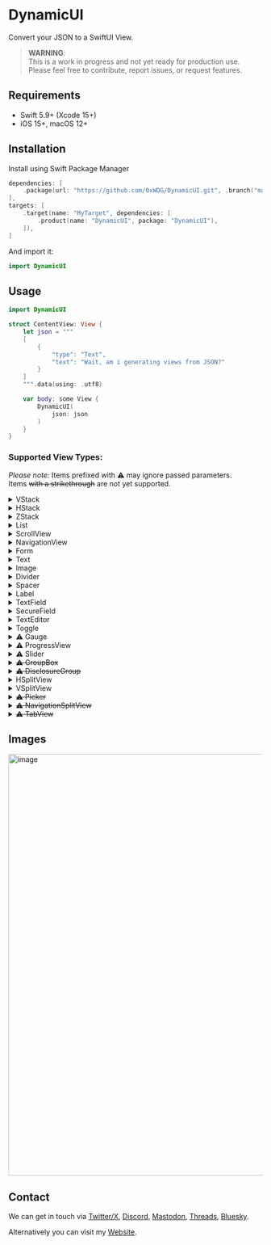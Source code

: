 # DynamicUI

Convert your JSON to a SwiftUI View.

> **WARNING**: \
> This is a work in progress and not yet ready for production use. \
> Please feel free to contribute, report issues, or request features.

## Requirements

- Swift 5.9+ (Xcode 15+)
- iOS 15+, macOS 12+

## Installation

Install using Swift Package Manager

```swift
dependencies: [
    .package(url: "https://github.com/0xWDG/DynamicUI.git", .branch("main")),
],
targets: [
    .target(name: "MyTarget", dependencies: [
        .product(name: "DynamicUI", package: "DynamicUI"),
    ]),
]
```

And import it:
```swift
import DynamicUI
```

## Usage

```swift
import DynamicUI

struct ContentView: View {
    let json = """
    [
        {
            "type": "Text",
            "text": "Wait, am i generating views from JSON?"
        }
    ]
    """.data(using: .utf8)

    var body: some View {
        DynamicUI(
            json: json
        )
    }
}
```

### Supported View Types:
_Please note:_ Items prefixed with ⚠ may ignore passed parameters.  
Items <s>with a strikethrough</s> are not yet supported.

<details>
<summary>VStack</summary>

```JSON
{
    "type": "VStack",
    "children": [ ... ]
}
```
</details>

<details>
<summary>HStack</summary>

```JSON
{
    "type": "HStack",
    "children": [ ... ]
}
```
</details>

<details>
<summary>ZStack</summary>

```JSON
{
    "type": "ZStack",
    "children": [ ... ]
}
```
</details>

<details>
<summary>List</summary>

```JSON
{
    "type": "List",
    "children": [ ... ]
}
```
</details>

<details>
<summary>ScrollView</summary>

```JSON
{
    "type": "ScrollView",
    "children": [ ... ]
}
```
</details>

<details>
<summary>NavigationView</summary>

```JSON
{
    "type": "NavigationView",
    "children": [ ... ]
}
```
</details>

<details>
<summary>Form</summary>

```JSON
{
    "type": "Form",
    "children": [ ... ]
}
```
</details>

<details>
<summary>Text</summary>

```JSON
{
    "type": "Text",
    "text": "..."
}
```
</details>

<details>
<summary>Image</summary>

```JSON
{
    "type": "Image",
    "imageURL": "systemName"
}
```
</details>

<details>
<summary>Divider</summary>

```JSON
{
    "type": "Divider"
}
```
</details>

<details>
<summary>Spacer</summary>

```JSON
{
    "type": "Spacer"
}
```
</details>

<details>
<summary>Label</summary>

```JSON
{
    "type": "Label",
    "title": "..."
}
```
</details>

<details>
<summary>TextField</summary>

```JSON
{
    "type": "TextField",
    "title": "...",
    "defaultValue": "..."
}
```
</details>

<details>
<summary>SecureField</summary>

```JSON
{
    "type": "SecureField",
    "title": "...",
    "defaultValue": "..."
}
```
</details>

<details>
<summary>TextEditor</summary>

```JSON
{
    "type": "TextEditor",
    "title": "...",
    "defaultValue": "..."
}
```
</details>

<details>
<summary>Toggle</summary>

```JSON
{
    "type": "Toggle",
    "title": "Turn me on!",
    "defaultValue": true
}
```
</details>

<details>
<summary>⚠ Gauge</summary>

```JSON
{
    "type": "Gauge",
    "title": "...",
    "defaultValue": 0.5
}
```
</details>

<details>
<summary>⚠ ProgressView</summary>

```JSON
{
    "type": "ProgressView",
    "title": "...",
    "value": 50,
    "total": 100
}
```
</details>

<details>
<summary>⚠ Slider</summary>

```JSON
{
    "type": "Slider",
    "title": "...",
    "minLabel": "min",
    "maxLabel": "max"
}
```
</details>

<details>
<summary><s>⚠ GroupBox</s></summary>

```JSON
{
    "type": "GroupBox",
    "children": [ ...]
}
```
</details>

<details>
<summary><s>⚠ DisclosureGroup</s></summary>

```JSON
{
    "type": "DisclosureGroup",
    "children": [ ...]
}
```
</details>

<details>
<summary>HSplitView</summary>

```JSON
{
    "type": "HSplitView",
    "children": [ ...]
}
```
</details>

<details>
<summary>VSplitView</summary>

```JSON
{
    "type": "VSplitView",
    "children": [ ...]
}
```
</details>

<details>
<summary><s>⚠ Picker</s></summary>

```JSON
{
    "type": "Picker",
    "title": "...",
    "values": ["...", "..."]
}
```
</details>

<details>
<summary><s>⚠ NavigationSplitView</s></summary>

```JSON
{
    "type": "NavigationSplitView",
    "children": [ ...]
}
```
</details>

<details>
<summary><s>⚠ TabView</s></summary>

```JSON
{
    "type": "TabView",
    "children": [ ...]
}
```
</details>

## Images

<img width="835" alt="image" src="https://github.com/0xWDG/DynamicUI/assets/1290461/02e2d735-5496-4b68-a428-9e03815bf4d6">

## Contact

We can get in touch via [Twitter/X](https://twitter.com/0xWDG), [Discord](https://discordapp.com/users/918438083861573692), [Mastodon](https://iosdev.space/@0xWDG), [Threads](https://threads.net/@0xwdg), [Bluesky](https://bsky.app/profile/0xwdg.bsky.social).

Alternatively you can visit my [Website](https://wesleydegroot.nl).
